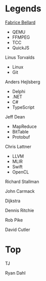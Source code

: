 # Legends

[Fabrice Bellard](https://bellard.org/)
- QEMU
- FFMPEG
- TCC
- QuickJS

Linus Torvalds
- Linux
- Git

Anders Hejlsberg
- Delphi
- .NET
- C#
- TypeScript

Jeff Dean
- MapReduce
- BitTable
- Protobuf

Chris Lattner
- LLVM
- MLIR
- Swift
- OpenCL


Richard Stallman

John Carmack

Dijkstra

Dennis Ritchie

Rob Pike

David Cutler

# Top


TJ

Ryan Dahl